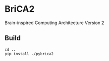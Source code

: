 # BriCA2
Brain-inspired Computing Architecture Version 2

## Build
```
cd ..
pip install ./pybrica2
```
